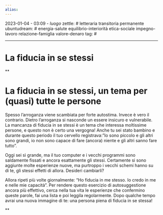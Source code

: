 ```yaml
---
alias: 
---
```

2023-01-04 - 03:09 - *luogo*
zettle: # letteraria transitoria permanente
ubuntudream: # energia-salute equilibrio-interiorità etica-sociale impegno-lavoro relazione-famiglia valore-denaro 
tag: #

---
# La fiducia in se stessi

**

# La fiducia in se stessi, un tema per (quasi) tutte le persone

Spesso l’arroganza viene scambiata per forte autostima. Invece è vero il contrario. Dietro l’arroganza si nasconde un essere insicuro e vulnerabile. La mancanza di fiducia in se stessi è un tema che interessa moltissime persone, e questo non è certo una vergogna! Anche tu sei stato bambino e durante questo periodo il tuo cervello registrava:”Io sono piccolo e gli altri sono grandi, io non sono capace di fare (ancora) niente e gli altri sanno fare tutto”.

Oggi sei sì grande, ma il tuo computer e i vecchi programmi sono saldamente fissati e ancora esattamente gli stessi. Certamente si sono aggiunte molte esperienze nuove, ma purtroppo i vecchi schemi hanno su di te, gli stessi effetti di allora. Desideri cambiarli?

Allora ripeti più volte giornalmente: “Ho fiducia in me stesso. Io credo in me e nelle mie capacità”. Per rendere questo esercizio di autosuggestione ancora più effettivo, cerca nella tua vita le esperienze che confermino queste parole, fai una lista e poi leggila regolarmente. Dopo qualche tempo avrai una nuova immagine di te: una persona piena di fiducia in se stessa!

**